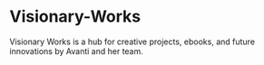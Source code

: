 # Visionary-Works
Visionary Works is a hub for creative projects, ebooks, and future innovations by Avanti and her team.
